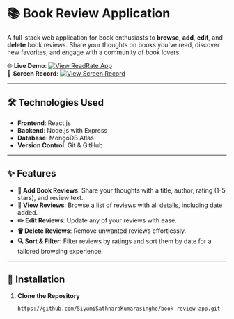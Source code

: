 # 📚 Book Review Application  

A full-stack web application for book enthusiasts to **browse**, **add**, **edit**, and **delete** book reviews. Share your thoughts on books you've read, discover new favorites, and engage with a community of book lovers.  

🌐 **Live Demo**: [![View ReadRate App](https://img.shields.io/static/v1?label=View&message=ReadRate%20App&color=maroon&labelColor=blue)](https://67486d1e7fd745b9e01d3572--famous-jalebi-0640d7.netlify.app/) <br>
🎥 **Screen Record**: [![View Screen Record](https://img.shields.io/static/v1?label=View&message=Screen%20Record&color=orange&labelColor=blue)](https://drive.google.com/file/d/1dTfL8M__Shc-qrFJlQytavidVjd_XhNL/view?usp=sharing)


---

## 🛠 Technologies Used  

- **Frontend**: React.js  
- **Backend**: Node.js with Express  
- **Database**: MongoDB Atlas  
- **Version Control**: Git & GitHub  

---

## ✨ Features  

- **📖 Add Book Reviews**: Share your thoughts with a title, author, rating (1-5 stars), and review text.  
- **👀 View Reviews**: Browse a list of reviews with all details, including date added.  
- **✏️ Edit Reviews**: Update any of your reviews with ease.  
- **🗑️ Delete Reviews**: Remove unwanted reviews effortlessly.  
- **🔍 Sort & Filter**: Filter reviews by ratings and sort them by date for a tailored browsing experience.  

---

## 🚀 Installation  

1. **Clone the Repository**  
   ```bash
   https://github.com/SiyumiSathnaraKumarasinghe/book-review-app.git
